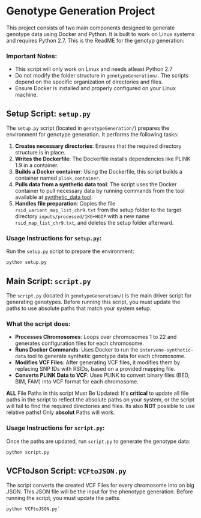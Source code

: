 # Genotype Generation Project

This project consists of two main components designed to generate genotype data using Docker and Python. It is built to work on Linux systems and requires Python 2.7.
This is the ReadME for the genotyp generation:
### Important Notes:
- This script will only work on Linux and needs atleast Python 2.7
- Do not modify the folder structure in `genotypeGeneration/`. The scripts depend on the specific organization of directories and files.
- Ensure Docker is installed and properly configured on your Linux machine.

## Setup Script: `setup.py`

The `setup.py` script (located in `genotypeGeneration/`) prepares the environment for genotype generation. It performs the following tasks:

1. **Creates necessary directories**: Ensures that the required directory structure is in place.
2. **Writes the Dockerfile**: The Dockerfile installs dependencies like PLINK 1.9 in a container.
3. **Builds a Docker container**: Using the Dockerfile, this script builds a container named `plink_container`.
4. **Pulls data from a synthetic data tool**: The script uses the Docker container to pull necessary data by running commands from the tool available at [synthetic_data tool](https://github.com/intervene-EU-H2020/synthetic_data).
5. **Handles file preparation**: Copies the file `rsid_variant_map_list_chr9.txt` from the setup folder to the target directory `inputs/processed/1KG+HGDP` with a new name `rsid_map_list_chr9.txt`, and deletes the setup folder afterward.

### Usage Instructions for `setup.py`:

Run the `setup.py` script to prepare the environment:

```bash
python setup.py
```
## Main Script: `script.py`

The `script.py` (located in `genotypeGeneration/`) is the main driver script for generating genotypes. Before running this script, you must update the paths to use absolute paths that match your system setup.

### What the script does:

- **Processes Chromosomes**: Loops over chromosomes 1 to 22 and generates configuration files for each chromosome.
- **Runs Docker Commands**: Uses Docker to run the `intervene-synthetic-data` tool to generate synthetic genotype data for each chromosome.
- **Modifies VCF Files**: After generating VCF files, it modifies them by replacing SNP IDs with RSIDs, based on a provided mapping file.
- **Converts PLINK Data to VCF**: Uses PLINK to convert binary files (BED, BIM, FAM) into VCF format for each chromosome.


**ALL** File Paths in this script Must Be Updated: It's **critical** to update all file paths in the script to reflect the absolute paths on your system, or the script will fail to find the required directories and files. Its also **NOT** possible to use relative paths!
    Only **absolut** Paths will work.
### Usage Instructions for `script.py`:

Once the paths are updated, run `script.py` to generate the genotype data:

```bash
python script.py
```
## VCFtoJson Script: `VCFtoJSON.py`
The script converts the created VCF Files for every
chromosome into on big JSON. This JSON file will be the input for the 
phenotype generation. Before running the script, you
must update the paths.
```bash
python VCFtoJSON.py`
```
